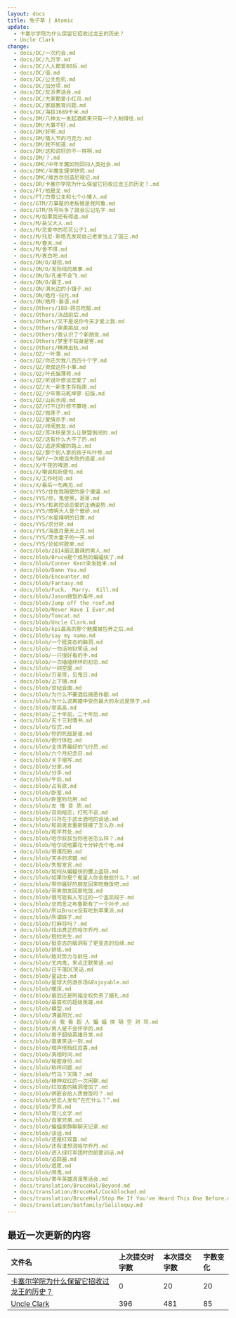 ```yaml
---
layout: docs
title: 兔子草 | Atomic
update: 
  - 卡塞尔学院为什么保留它招收过龙王的历史？
  - Uncle Clark
change:
  - docs/DC/一次约会.md
  - docs/DC/九万字.md
  - docs/DC/人人都爱80后.md
  - docs/DC/借.md
  - docs/DC/公关危机.md
  - docs/DC/加分项.md
  - docs/DC/反派茶话会.md
  - docs/DC/大家都爱小红鸟.md
  - docs/DC/家庭教育问题.md
  - docs/DC/海拔1689千米.md
  - docs/DM/八神太一发起酒疯来只有一个人制得住.md
  - docs/DM/大事不好.md
  - docs/DM/好啊.md
  - docs/DM/情人节的巧克力.md
  - docs/DM/我不知道.md
  - docs/DM/这和说好的不一样啊.md
  - docs/DM/？.md
  - docs/DMC/中年半魔如何回归人类社会.md
  - docs/DMC/半魔生理学研究.md
  - docs/DMC/维吉尔创造尼禄记.md
  - docs/DR/卡塞尔学院为什么保留它招收过龙王的历史？.md
  - docs/FT/他是龙.md
  - docs/FT/白雪公主和七个小矮人.md
  - docs/GTM/万事屋的老板娘是我阿鲁.md
  - docs/GTM/外号叫多了就会忘记名字.md
  - docs/M/如果我还有得选.md
  - docs/M/岳父大人.md
  - docs/M/恋爱中的花花公子1.md
  - docs/M/托尼·斯塔克发现自己老爹当上了国王.md
  - docs/M/春天.md
  - docs/M/舍不得.md
  - docs/M/表白吧.md
  - docs/ON/O/凝视.md
  - docs/ON/O/发际线的故事.md
  - docs/ON/O/孔雀不会飞.md
  - docs/ON/O/霸王.md
  - docs/ON/淇水边的小镇子.md
  - docs/ON/皓月·归元.md
  - docs/ON/皓月·晏语.md
  - docs/Others/188-顾总吃醋.md
  - docs/Others/决战前后.md
  - docs/Others/又不是说你今天才爱上我.md
  - docs/Others/审美挑战.md
  - docs/Others/我认识了个新朋友.md
  - docs/Others/梦里不知身是客.md
  - docs/Others/精神出轨.md
  - docs/QZ/一叶落.md
  - docs/QZ/你还欠我八百四十个字.md
  - docs/QZ/卖腐这件小事.md
  - docs/QZ/叶氏猫薄荷.md
  - docs/QZ/听说叶修谈恋爱了.md
  - docs/QZ/大一新生生存指南.md
  - docs/QZ/少年策马乾坤寥-旧版.md
  - docs/QZ/山长水阔.md
  - docs/QZ/打不过叶修不算啥.md
  - docs/QZ/抛莲子.md
  - docs/QZ/爱情杀手.md
  - docs/QZ/绯闻男友.md
  - docs/QZ/苏沐秋是怎么让联盟倒闭的.md
  - docs/QZ/这有什么大不了的.md
  - docs/QZ/追逐荣耀的路上.md
  - docs/QZ/那个别人家的孩子叫叶修.md
  - docs/SWY/一次相当失败的追星.md
  - docs/X/午夜的啤酒.md
  - docs/X/嘲讽和祈使句.md
  - docs/X/工作时间.md
  - docs/X/最后一句再见.md
  - docs/YYS/住在我隔壁的是个傻逼.md
  - docs/YYS/你，鬼使黑，哥哥.md
  - docs/YYS/和弟控谈恋爱的正确姿势.md
  - docs/YYS/晴明大人是个傲娇.md
  - docs/YYS/水星晴明的日常.md
  - docs/YYS/求分析.md
  - docs/YYS/海底月是天上月.md
  - docs/YYS/茨木童子的一天.md
  - docs/YYS/论如何脱单.md
  - docs/blob/2814扇区最辣的男人.md
  - docs/blob/Bruce是个成熟的蝙蝠侠了.md
  - docs/blob/Conner Kent染发始末.md
  - docs/blob/Damn You.md
  - docs/blob/Encounter.md
  - docs/blob/Fantasy.md
  - docs/blob/Fuck， Marry， Kill.md
  - docs/blob/Jason做饭的条件.md
  - docs/blob/Jump off the roof.md
  - docs/blob/Never Have I Ever.md
  - docs/blob/Tomcat.md
  - docs/blob/Uncle Clark.md
  - docs/blob/kpi最高的那个魅魔被包养之后.md
  - docs/blob/say my name.md
  - docs/blob/一个挺变态的脑洞.md
  - docs/blob/一句话地狱笑话.md
  - docs/blob/一只很好看的手.md
  - docs/blob/一次磕磕绊绊的初恋.md
  - docs/blob/一间空屋.md
  - docs/blob/万圣夜，见鬼日.md
  - docs/blob/上下铺.md
  - docs/blob/世纪会面.md
  - docs/blob/为什么不要酒后搞恶作剧.md
  - docs/blob/为什么说离婚中受伤最大的永远是孩子.md
  - docs/blob/举高高.md
  - docs/blob/二十年前，二十年后.md
  - docs/blob/五十三封情书.md
  - docs/blob/仪式.md
  - docs/blob/你的死敌是谁.md
  - docs/blob/例行体检.md
  - docs/blob/全世界最好的飞行员.md
  - docs/blob/六个月纪念日.md
  - docs/blob/关于缩写.md
  - docs/blob/分家.md
  - docs/blob/分手.md
  - docs/blob/午后.md
  - docs/blob/占有欲.md
  - docs/blob/卧室.md
  - docs/blob/卧室的功用.md
  - docs/blob/友 情 变 质.md
  - docs/blob/双向暗恋，打死不说.md
  - docs/blob/只存在于武士酒吧的谈话.md
  - docs/blob/和前男友重新链接了怎么办.md
  - docs/blob/和平共处.md
  - docs/blob/哈尔叔叔当你爸爸怎么样？.md
  - docs/blob/哈尔说他要花十分钟充个电.md
  - docs/blob/哥谭花粉.md
  - docs/blob/天杀的求婚.md
  - docs/blob/失智发言.md
  - docs/blob/如何从蝙蝠侠的腰上盗窃.md
  - docs/blob/如果你是个氪星人你会做些什么？.md
  - docs/blob/带你最好的朋友回来吃晚饭吧.md
  - docs/blob/带男朋友回家吃饭.md
  - docs/blob/很可能有人写过的一个盖凯段子.md
  - docs/blob/总而言之布鲁斯有了一个孙子.md
  - docs/blob/所以Bruce没有吃到苹果派.md
  - docs/blob/所谓妹子.md
  - docs/blob/打麻将吗？.md
  - docs/blob/找出真正的哈尔乔丹.md
  - docs/blob/抱枕先生.md
  - docs/blob/挺变态的脑洞有了更变态的后续.md
  - docs/blob/排练.md
  - docs/blob/敌对势力与前任.md
  - docs/blob/无内鬼，来点正联笑话.md
  - docs/blob/日不落DC笑话.md
  - docs/blob/星战士.md
  - docs/blob/星球大的游乐场&Enjoyable.md
  - docs/blob/暖床.md
  - docs/blob/最后还是阿福全权负责了婚礼.md
  - docs/blob/最喜欢的超级英雄.md
  - docs/blob/模型.md
  - docs/blob/清晨阳光.md
  - docs/blob/点 我 看 超 人 蝙 蝠 侠 隔 空 对 骂.md
  - docs/blob/男人是不会怀孕的.md
  - docs/blob/男子超级英雄日常.md
  - docs/blob/直男笑话一则.md
  - docs/blob/相声搭档红双喜.md
  - docs/blob/真相时间.md
  - docs/blob/秘密身份.md
  - docs/blob/称呼问题.md
  - docs/blob/竹马？天降？.md
  - docs/blob/精神双红的一次闲聊.md
  - docs/blob/红双喜的脑洞增加了.md
  - docs/blob/绑匪会给人质做饭吗？.md
  - docs/blob/给恋人发句“在忙什么？”.md
  - docs/blob/罗宾.md
  - docs/blob/育儿文学.md
  - docs/blob/自家兄弟.md
  - docs/blob/蝙蝠家群聊聊天记录.md
  - docs/blob/谈话.md
  - docs/blob/还是红双喜.md
  - docs/blob/还有谁想泡哈尔乔丹.md
  - docs/blob/进入绿灯军团时的前辈训话.md
  - docs/blob/追踪器.md
  - docs/blob/遗愿.md
  - docs/blob/闹鬼.md
  - docs/blob/青年英雄浪漫茶话会.md
  - docs/translation/BruceHal/Beyond.md
  - docs/translation/BruceHal/Cockblocked.md
  - docs/translation/BruceHal/Stop Me If You've Heard This One Before.md
  - docs/translation/batfamily/Soliloquy.md
---
```


## 最近一次更新的内容

|文件名|上次提交时字数|本次提交字数|字数变化|
|:-|:-|:-|:-|
|[卡塞尔学院为什么保留它招收过龙王的历史？](DR/卡塞尔学院为什么保留它招收过龙王的历史？.md)|0|20|20|
|[Uncle Clark](blob/Uncle%20Clark.md)|396|481|85|
